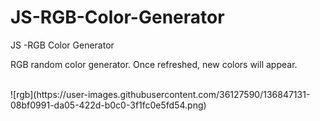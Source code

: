 # JS-RGB-Color-Generator
JS -RGB Color Generator
<p>RGB random color generator. Once refreshed, new colors will appear.</p><br>
![rgb](https://user-images.githubusercontent.com/36127590/136847131-08bf0991-da05-422d-b0c0-3f1fc0e5fd54.png)
